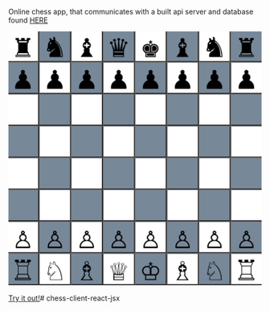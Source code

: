 Online chess app, that communicates with a built api server and database found [HERE](https://github.com/DanielEduardoBarba/chess-api-express-firestoreDB)

![](./public/favicon.png)

[Try it out!](http://chess-online-deb.web.app)# chess-client-react-jsx
